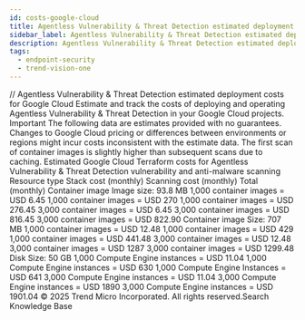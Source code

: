 ```yaml
---
id: costs-google-cloud
title: Agentless Vulnerability & Threat Detection estimated deployment costs for Google Cloud
sidebar_label: Agentless Vulnerability & Threat Detection estimated deployment costs for Google Cloud
description: Agentless Vulnerability & Threat Detection estimated deployment costs for Google Cloud
tags:
  - endpoint-security
  - trend-vision-one
---
```


/*<![CDATA[*/ $('#title').html($('meta[name=map-description]').attr('content')); /*]]>*/ Agentless Vulnerability & Threat Detection estimated deployment costs for Google Cloud Estimate and track the costs of deploying and operating Agentless Vulnerability & Threat Detection in your Google Cloud projects. Important The following data are estimates provided with no guarantees. Changes to Google Cloud pricing or differences between environments or regions might incur costs inconsistent with the estimate data. The first scan of container images is slightly higher than subsequent scans due to caching. Estimated Google Cloud Terraform costs for Agentless Vulnerability & Threat Detection vulnerability and anti-malware scanning Resource type Stack cost (monthly) Scanning cost (monthly) Total (monthly) Container image Image size: 93.8 MB 1,000 container images = USD 6.45 1,000 container images = USD 270 1,000 container images = USD 276.45 3,000 container images = USD 6.45 3,000 container images = USD 816.45 3,000 container images = USD 822.90 Container image Size: 707 MB 1,000 container images = USD 12.48 1,000 container images = USD 429 1,000 container images = USD 441.48 3,000 container images = USD 12.48 3,000 container images = USD 1287 3,000 container images = USD 1299.48 Disk Size: 50 GB 1,000 Compute Engine instances = USD 11.04 1,000 Compute Engine instances = USD 630 1,000 Compute Engine Instances = USD 641 3,000 Compute Engine instances = USD 11.04 3,000 Compute Engine instances = USD 1890 3,000 Compute Engine instances = USD 1901.04 © 2025 Trend Micro Incorporated. All rights reserved.Search Knowledge Base